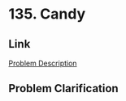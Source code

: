 # 135. Candy

## Link
[Problem Description](https://leetcode.com/problems/candy/)

## Problem Clarification

